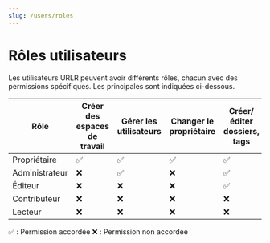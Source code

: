 ```yaml
---
slug: /users/roles
---
```


# Rôles utilisateurs

Les utilisateurs URLR peuvent avoir différents rôles, chacun avec des permissions spécifiques. Les principales sont indiquées ci-dessous.

| Rôle          | Créer des espaces de travail | Gérer les utilisateurs | Changer le propriétaire | Créer/éditer dossiers, tags | Créer/éditer des liens | Visualisation |
|----------------|-------------------------------|-------------------|--------------------------|-----------------------------|----------------------------------|---------------------|
| Propriétaire   | ✅                            | ✅                | ✅                       | ✅                          | ✅                               | ✅                  |
| Administrateur | ❌                            | ✅                | ❌                       | ✅                          | ✅                               | ✅                  |
| Éditeur        | ❌                            | ❌                | ❌                       | ✅                          | ✅                               | ✅                  |
| Contributeur   | ❌                            | ❌                | ❌                       | ❌                          | ✅                               | ✅                  |
| Lecteur        | ❌                            | ❌                | ❌                       | ❌                          | ❌                               | ✅                  |


✅ : Permission accordée ❌ : Permission non accordée
